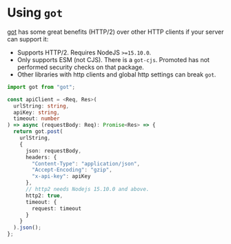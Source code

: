 # Using `got`

[got](https://github.com/sindresorhus/got#comparison) has some great benefits (HTTP/2) over other HTTP clients if your server can support it:
- Supports HTTP/2.  Requires NodeJS `>=15.10.0`.
- Only supports ESM (not CJS).  There is a `got-cjs`.  Promoted has not performed security checks on that package.
- Other libraries with http clients and global http settings can break `got`.

```typescript
import got from "got";

const apiClient = <Req, Res>(
  urlString: string,
  apiKey: string,
  timeout: number
) => async (requestBody: Req): Promise<Res> => {
  return got.post(
    urlString,
    {
      json: requestBody,
      headers: {
        "Content-Type": "application/json",
        "Accept-Encoding": "gzip",
        "x-api-key": apiKey
      },
      // http2 needs Nodejs 15.10.0 and above.
      http2: true,
      timeout: {
        request: timeout
      }
    }
  ).json();
};
```

